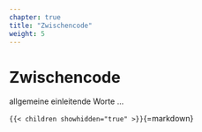 ```yaml
---
chapter: true
title: "Zwischencode"
weight: 5
---
```



# Zwischencode

allgemeine einleitende Worte ...


`{{< children showhidden="true" >}}`{=markdown}
